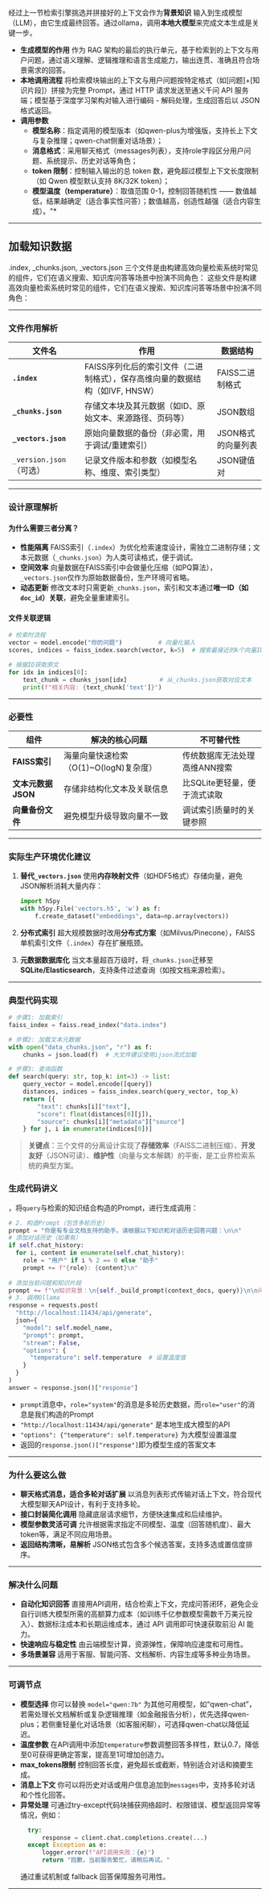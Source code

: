 经过上一节检索引擎挑选并拼接好的上下文会作为**背景知识** 输入到生成模型（LLM），由它生成最终回答。通过ollama，调用**本地大模型**来完成文本生成是关键一步。

* **生成模型的作用**
  作为 RAG 架构的最后的执行单元，基于检索到的上下文与用户问题，通过语义理解、逻辑推理和语言生成能力，输出连贯、准确且符合场景需求的回答。
* **本地调用流程**
  将检索模块输出的上下文与用户问题按特定格式（如[问题]+[知识片段]）拼接为完整 Prompt，通过 HTTP 请求发送至通义千问 API 服务端；模型基于深度学习架构对输入进行编码 - 解码处理，生成回答后以 JSON 格式返回。
* **调用参数**
  - **模型名称**：指定调用的模型版本（如qwen-plus为增强版，支持长上下文与复杂推理；qwen-chat侧重对话场景）；
  - **消息格式**：采用聊天格式（messages列表），支持role字段区分用户问题、系统提示、历史对话等角色；
  - **token 限制**：控制输入输出的总 token 数，避免超过模型上下文长度限制（如 Qwen 模型默认支持 8K/32K token）；
  - **模型温度（temperature）**：取值范围 0-1，控制回答随机性 —— 数值越低，结果越确定（适合事实性问答）；数值越高，创造性越强（适合内容生成）。"*

---

## 加载知识数据
.index, _chunks.json, _vectors.json 三个文件是由构建高效向量检索系统时常见的组件，它们在语义搜索、知识库问答等场景中扮演不同角色：
这些文件是构建高效向量检索系统时常见的组件，它们在语义搜索、知识库问答等场景中扮演不同角色：

---

### **文件作用解析**
| **文件名**            | **作用**                                                                 | **数据结构**          |
|-----------------------|--------------------------------------------------------------------------|------------------------|
| **`.index`**          | FAISS序列化后的索引文件（二进制格式），保存高维向量的数据结构（如IVF, HNSW） | FAISS二进制格式       |
| **`_chunks.json`**    | 存储文本块及其元数据（如ID、原始文本、来源路径、页码等）                     | JSON数组              |
| **`_vectors.json`**   | 原始向量数据的备份（非必需，用于调试/重建索引）                              | JSON格式的向量列表    |
| `_version.json`（可选） | 记录文件版本和参数（如模型名称、维度、索引类型）                            | JSON键值对            |

---

### **设计原理解析**
#### **为什么需要三者分离？**
- **性能隔离**
  FAISS索引（`.index`）为优化检索速度设计，需独立二进制存储；文本元数据（`_chunks.json`）为人类可读格式，便于调试。
- **空间效率**
  向量数据在FAISS索引中会做量化压缩（如PQ算法），`_vectors.json`仅作为原始数据备份，生产环境可省略。
- **动态更新**
  修改文本时只需更新`_chunks.json`，索引和文本通过**唯一ID（如`doc_id`）关联**，避免全量重建索引。

#### **文件关联逻辑**
```python
# 检索时流程
vector = model.encode("你的问题")          # 向量化输入
scores, indices = faiss_index.search(vector, k=5)  # 搜索最接近的k个向量ID

# 根据ID获取原文
for idx in indices[0]:
    text_chunk = chunks_json[idx]         # 从_chunks.json获取对应文本
    print(f"相关内容: {text_chunk['text']}")
```

---

### **必要性**
| **组件**         | **解决的核心问题**                     | **不可替代性**                     |
|------------------|----------------------------------------|----------------------------------|
| **FAISS索引**    | 海量向量快速检索（O(1)~O(logN)复杂度） | 传统数据库无法处理高维ANN搜索       |
| **文本元数据JSON** | 存储非结构化文本及关联信息             | 比SQLite更轻量，便于流式读取       |
| **向量备份文件**   | 避免模型升级导致向量不一致             | 调试索引质量时的关键参照            |

---

### **实际生产环境优化建议**
1. **替代`_vectors.json`**
   使用**内存映射文件**（如HDF5格式）存储向量，避免JSON解析消耗大量内存：
   ```python
   import h5py
   with h5py.File('vectors.h5', 'w') as f:
       f.create_dataset("embeddings", data=np.array(vectors))
   ```

2. **分布式索引**
   超大规模数据时改用**分布式方案**（如Milvus/Pinecone），FAISS单机索引文件（`.index`）存在扩展瓶颈。

3. **元数据数据库化**
   当文本量超百万级时，将`_chunks.json`迁移至**SQLite/Elasticsearch**，支持条件过滤查询（如按文档来源检索）。

---

### **典型代码实现**
```python
# 步骤1: 加载索引
faiss_index = faiss.read_index("data.index")

# 步骤2: 加载文本元数据
with open("data_chunks.json", "r") as f:
    chunks = json.load(f)  # 大文件建议使用ijson流式加载

# 步骤3: 查询函数
def search(query: str, top_k: int=3) -> list:
    query_vector = model.encode([query]) 
    distances, indices = faiss_index.search(query_vector, top_k)
    return [{
        "text": chunks[i]["text"],
        "score": float(distances[0][j]),
        "source": chunks[i]["metadata"]["source"]
    } for j, i in enumerate(indices[0])]
```

> **关键点**：三个文件的分离设计实现了**存储效率**（FAISS二进制压缩）、**开发友好**（JSON可读）、**维护性**（向量与文本解耦）的平衡，是工业界检索系统的典型方案。


### 生成代码讲义

，将`query`与检索的知识结合构造的Prompt，进行生成调用：

```python
# 2. 构造Prompt（包含多轮历史）
prompt = "你是有专业文档支持的助手。请根据以下知识和对话历史回答问题：\n\n"
# 添加对话历史（如果有）
if self.chat_history:
  for i, content in enumerate(self.chat_history):
    role = "用户" if i % 2 == 0 else "助手"
    prompt += f"{role}: {content}\n"
    
# 添加当前问题和知识片段
prompt += f"\n知识背景：\n{self._build_prompt(context_docs, query)}\n\n问题：{query}\n回答："
# 3. 调用Ollama
response = requests.post(
  "http://localhost:11434/api/generate",
  json={
    "model": self.model_name,
    "prompt": prompt,
    "stream": False,
    "options": {
      "temperature": self.temperature  # 设置温度值
    }
  }
)
answer = response.json()["response"]
```
* `prompt`消息中，`role="system"`的消息是多轮历史数据，而`role="user"`的消息是我们构造的Prompt
* `"http://localhost:11434/api/generate"` 是本地生成大模型的API
* `"options": {"temperature": self.temperature}` 为大模型设置温度
* 返回的`response.json()["response"]`即为模型生成的答案文本

---

### 为什么要这么做
* **聊天格式消息，适合多轮对话扩展**
  以消息列表形式传输对话上下文，符合现代大模型聊天API设计，有利于支持多轮。
* **接口封装简化调用**
  隐藏底层请求细节，方便快速集成和后续维护。
* **模型参数灵活可调**
  允许根据需求指定不同模型、温度（回答随机度）、最大token等，满足不同应用场景。
* **返回结构清晰，易解析**
  JSON格式包含多个候选答案，支持多选或置信度排序。

---

### 解决什么问题

* **自动化知识回答**
  直接用API调用，结合检索上下文，完成问答闭环，避免企业自行训练大模型所需的高额算力成本（如训练千亿参数模型需数千万美元投入）、数据标注成本和长期运维成本，通过 API 调用即可快速获取前沿 AI 能力。
* **快速响应与稳定性**
  由云端模型计算，资源弹性，保障响应速度和可用性。
* **多场景兼容**
  适用于客服、智能问答、文档解析、内容生成等多种业务场景。

---

### 可调节点

* **模型选择**
  你可以替换 `model="qwen:7b"` 为其他可用模型，如“qwen-chat”，若需处理长文档解析或复杂逻辑推理（如金融报告分析），优先选择qwen-plus；若侧重轻量化对话场景（如客服闲聊），可选择qwen-chat以降低延迟。
* **温度参数**
  在API调用中添加`temperature`参数调整回答多样性，默认0.7，降低至0可获得更确定答案，提高至1可增加创造力。
* **max\_tokens限制**
  控制回答长度，避免超长或截断，特别适合对话和摘要生成。
* **消息上下文**
  你可以将历史对话或用户信息追加到`messages`中，支持多轮对话和个性化回答。
* **异常处理**
  可通过try-except代码块捕获网络超时、权限错误、模型返回异常等情况，例如：
  ```python
    try:  
        response = client.chat.completions.create(...)  
    except Exception as e:  
        logger.error(f"API调用失败：{e}")  
        return "抱歉，当前服务繁忙，请稍后再试。"  
  ```
  通过重试机制或 fallback 回答保障服务可用性。
---